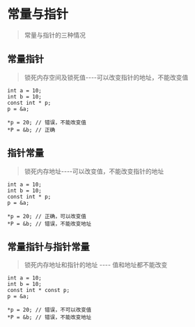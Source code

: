 
# 常量与指针
> 常量与指针的三种情况

## 常量指针
> 锁死内存空间及锁死值----可以改变指针的地址，不能改变值

```
int a = 10;
int b = 10;
const int * p;
p = &a;

*p = 20; // 错误，不能改变值
*P = &b; // 正确
```

## 指针常量
> 锁死内存地址----可以改变值，不能改变指针的地址

```
int a = 10;
int b = 10;
const int * p;
p = &a;

*p = 20; // 正确，可以改变值
*P = &b; // 错误，不能改变地址
```

## 常量指针与指针常量
> 锁死内存地址和指针的地址 ---- 值和地址都不能改变

```
int a = 10;
int b = 10;
const int * const p;
p = &a;

*p = 20; // 错误，不可以改变值
*P = &b; // 错误，不能改变地址
```